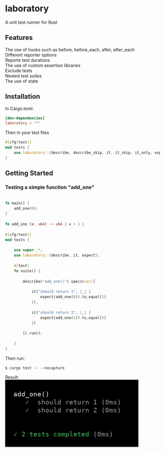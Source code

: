 # laboratory
A unit test runner for Rust

## Features
The use of hooks such as before, before_each, after, after_each   
Different reporter options  
Reports test durations  
The use of custom assertion libraries  
Exclude tests  
Nested test suites  
The use of state

## Installation
In Cargo.toml:
```toml
[dev-dependencies]
laboratory = "*"
```
Then in your test files
```rust
#[cfg(test)]
mod tests {
    use laboratory::{describe, describe_skip, it, it_skip, it_only, expect};
}
```

## Getting Started
### Testing a simple function "add_one"
```rust

fn main() {
    add_one(0);
}

fn add_one (x: u64) -> u64 { x + 1 }

#[cfg(test)]
mod tests {

    use super::*;
    use laboratory::{describe, it, expect};

    #[test]
    fn suite() {

        describe("add_one()").specs(vec![

            it("should return 1", |_| {
                expect(add_one(0)).to_equal(1)
            }),

            it("should return 2", |_| {
                expect(add_one(1)).to_equal(2)
            })

        ]).run();

    }
}

```

Then run: 
```shell script
$ cargo test -- --nocapture
```

Result:  
![laboratory_output](static/simple.png)